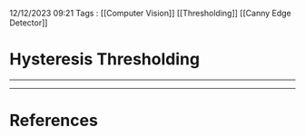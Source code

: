 12/12/2023 09:21
Tags : [[Computer Vision]] [[Thresholding]] [[Canny Edge Detector]]

# Hysteresis Thresholding
---

---
# References